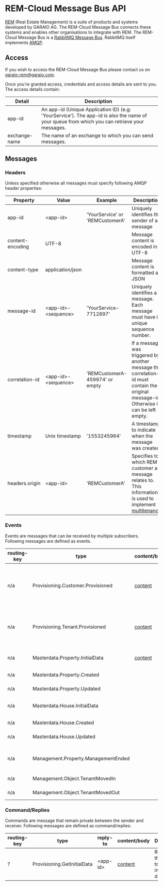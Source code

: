 ﻿# REM-Cloud Message Bus API
[REM](https://www.garaio-rem.ch/) (Real Estate Management) is a suite of products and systems developed by GARAIO AG. The REM-Cloud Message Bus connects
these systems and enables other organisations to integrate with REM. The REM-Cloud Message Bus is a [RabbitMQ Message Bus](https://www.rabbitmq.com/). 
RabbitMQ itself implements [AMQP](https://www.amqp.org/).
## Access
If you wish to access the REM-Cloud Message Bus please contact us on [garaio-rem@garaio.com](mailto:youraddress@ucsc.edu).

Once you're granted access, credentials and access details are sent to you. The access details contain:

Detail | Description
-|-
app-id | An app-id (Unique Application ID) (e.g: 'YourService'). The app-id is also the name of your queue from which you can retrieve your messages.
exchange-name | The name of an exchange to which you can send messages.

## Messages
### Headers
Unless specified otherwise all messages must specify following AMQP header properties:

Property | Value | Example | Description 
-|-|-|-
app-id| \<app-id> | 'YourService' or 'REMCustomerA'  | Uniquely identifies the sender of a message |
content-encoding | UTF-8 || Message content is encoded in UTF-8 |
content-type| application/json || Message content is formatted as JSON |
message-id | \<app-id>-\<sequence>| 'YourService-7712897' | Uniquely identifies a message. Each message must have its unique sequence number. |
correlation-id | \<app-id>-\<sequence> | 'REMCustomerA-459974' or empty | If a message was triggered by another message the correlation-id must contain the original message-id. Otherwise it can be left empty. |
timestamp | Unix timestamp | '1553245964' | A timestamp to indicate when the message was created. |
headers.origin | \<app-id> | 'REMCustomerA' | Specifies to which REM customer a message relates to. This information is used to implement [multitenancy](https://en.wikipedia.org/wiki/Multitenancy). |

### Events
Events are messages that can be received by multiple subscribers. Following messages are defined as events. 

routing-key | type | content/body | Description 
-|-|-|-
n/a | Provisioning.Customer.Provisioned | [content](./contents/Provisioning.Customer.Provisioned.json) | Informs that a new application/service has been made available to a certain REM customer. This customer can start using that application now.|
n/a | Provisioning.Tenant.Provisioned |  [content](./contents/Provisioning.Tenant.Provisioned.json) | Informs that a tenant has been provisioned for a new application/service. This tenant can start using that application now.|
|||
n/a | Masterdata.Property.InitialData | [content](./contents/Masterdata.Property.InitialData.json) | Response to Provisioning.GetInitialData command. 
n/a | Masterdata.Property.Created |  | A new property has been created.
n/a | Masterdata.Property.Updated | | Data associated to a property have changed.
n/a | Masterdata.House.InitialData | | Response to Provisioning.GetInitialData command. 
n/a | Masterdata.House.Created || A house has been created.
n/a | Masterdata.House.Updated || Data associated to house have changed.
|||
n/a | Management.Property.ManagementEnded | | Informs that the REM customer ended managing a certain property.
n/a | Management.Object.TenantMovedIn | | Informs that the tenant moved into an object.
n/a | Management.Object.TenantMovedOut | | Informs that the tenant moved out of an object.


### Command/Replies
Commands are message that remain private between the sender and receiver.
Following messages are defined as command/replies:

routing-key | type | reply-to | content/body | Description 
-|-|-|-|-
? | Provisioning.GetInitialData | \<app-id>|  [content](./contents/Provisioning.GetInitialData.json) | Requests the receiver to send an initial data-dump |

